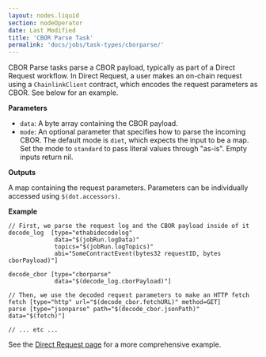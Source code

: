 ```yaml
---
layout: nodes.liquid
section: nodeOperator
date: Last Modified
title: 'CBOR Parse Task'
permalink: 'docs/jobs/task-types/cborparse/'
---
```


CBOR Parse tasks parse a CBOR payload, typically as part of a Direct Request workflow. In Direct Request, a user makes an on-chain request using a `ChainlinkClient` contract, which encodes the request parameters as CBOR. See below for an example.

**Parameters**

- `data`: A byte array containing the CBOR payload.
- `mode`: An optional parameter that specifies how to parse the incoming CBOR. The default mode is `diet`, which expects the input to be a map. Set the mode to `standard` to pass literal values through "as-is". Empty inputs return nil.

**Outputs**

A map containing the request parameters. Parameters can be individually accessed using `$(dot.accessors)`.

**Example**

```jpv2
// First, we parse the request log and the CBOR payload inside of it
decode_log  [type="ethabidecodelog"
             data="$(jobRun.logData)"
             topics="$(jobRun.logTopics)"
             abi="SomeContractEvent(bytes32 requestID, bytes cborPayload)"]

decode_cbor [type="cborparse"
             data="$(decode_log.cborPayload)"]

// Then, we use the decoded request parameters to make an HTTP fetch
fetch [type="http" url="$(decode_cbor.fetchURL)" method=GET]
parse [type="jsonparse" path="$(decode_cbor.jsonPath)" data="$(fetch)"]

// ... etc ...
```

See the [Direct Request page](/docs/jobs/types/direct-request/) for a more comprehensive example.
